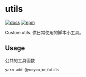 # utils

[![docs](https://github.com/YunYouJun/utils/workflows/docs/badge.svg)](https://yunyoujun.cn/utils/)
[![npm](https://img.shields.io/npm/v/@yunyoujun/utils)](https://www.npmjs.com/package/@yunyoujun/utils)

Custom utils. 供日常使用的脚本小工具。

## Usage

公共的工具函数

```sh
yarn add @yunyoujun/utils
```
